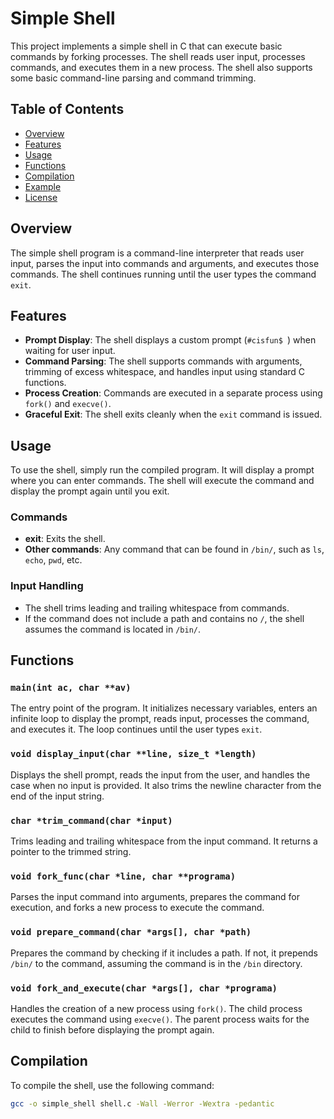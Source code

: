 # Simple Shell

This project implements a simple shell in C that can execute basic commands by forking processes. The shell reads user input, processes commands, and executes them in a new process. The shell also supports some basic command-line parsing and command trimming.

## Table of Contents
- [Overview](#overview)
- [Features](#features)
- [Usage](#usage)
- [Functions](#functions)
- [Compilation](#compilation)
- [Example](#example)
- [License](#license)

## Overview

The simple shell program is a command-line interpreter that reads user input, parses the input into commands and arguments, and executes those commands. The shell continues running until the user types the command `exit`.

## Features

- **Prompt Display**: The shell displays a custom prompt (`#cisfun$ `) when waiting for user input.
- **Command Parsing**: The shell supports commands with arguments, trimming of excess whitespace, and handles input using standard C functions.
- **Process Creation**: Commands are executed in a separate process using `fork()` and `execve()`.
- **Graceful Exit**: The shell exits cleanly when the `exit` command is issued.

## Usage

To use the shell, simply run the compiled program. It will display a prompt where you can enter commands. The shell will execute the command and display the prompt again until you exit.

### Commands

- **exit**: Exits the shell.
- **Other commands**: Any command that can be found in `/bin/`, such as `ls`, `echo`, `pwd`, etc.

### Input Handling

- The shell trims leading and trailing whitespace from commands.
- If the command does not include a path and contains no `/`, the shell assumes the command is located in `/bin/`.

## Functions

### `main(int ac, char **av)`
The entry point of the program. It initializes necessary variables, enters an infinite loop to display the prompt, reads input, processes the command, and executes it. The loop continues until the user types `exit`.

### `void display_input(char **line, size_t *length)`
Displays the shell prompt, reads the input from the user, and handles the case when no input is provided. It also trims the newline character from the end of the input string.

### `char *trim_command(char *input)`
Trims leading and trailing whitespace from the input command. It returns a pointer to the trimmed string.

### `void fork_func(char *line, char **programa)`
Parses the input command into arguments, prepares the command for execution, and forks a new process to execute the command.

### `void prepare_command(char *args[], char *path)`
Prepares the command by checking if it includes a path. If not, it prepends `/bin/` to the command, assuming the command is in the `/bin` directory.

### `void fork_and_execute(char *args[], char *programa)`
Handles the creation of a new process using `fork()`. The child process executes the command using `execve()`. The parent process waits for the child to finish before displaying the prompt again.

## Compilation

To compile the shell, use the following command:

```sh
gcc -o simple_shell shell.c -Wall -Werror -Wextra -pedantic


